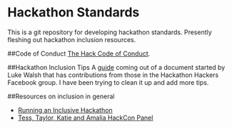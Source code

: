 Hackathon Standards
===
This is a git repository for developing hackathon standards. Presently fleshing out hackathon inclusion resources.

##Code of Conduct
 [The Hack Code of Conduct](http://hackcodeofconduct.org/).

##Hackathon Inclusion Tips
A [guide](inclusion_tips.md) coming out of a document started by Luke Walsh that has contributions from those in the Hackathon Hackers Facebook group. I have been trying to clean it up and add more tips.

##Resources on inclusion in general

* [Running an Inclusive Hackathon](https://www.youtube.com/watch?v=1fTuw8GGKRI&index=7&list=PLPDgudJ_VDUdqhQldG7SqXGxaj-FiLGmP)
* [Tess, Taylor, Katie and Amalia HackCon Panel](https://www.youtube.com/watch?v=AoP_JeIAtvU&index=9&list=PLPDgudJ_VDUdqhQldG7SqXGxaj-FiLGmP)
